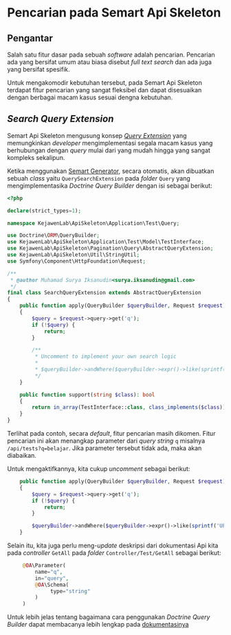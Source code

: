 # Pencarian pada Semart Api Skeleton

## Pengantar

Salah satu fitur dasar pada sebuah *software* adalah pencarian. Pencarian ada yang bersifat umum atau biasa disebut *full text search* dan ada juga yang bersifat spesifik.

Untuk mengakomodir kebutuhan tersebut, pada Semart Api Skeleton terdapat fitur pencarian yang sangat fleksibel dan dapat disesuaikan dengan berbagai macam kasus sesuai dengna kebutuhan.

## *Search Query Extension*

Semart Api Skeleton mengusung konsep [*Query Extension*](query_extension.md) yang memungkinkan *developer* mengimplementasi segala macam kasus yang berhubungan dengan *query* mulai dari yang mudah hingga yang sangat kompleks sekalipun.

Ketika menggunakan [Semart Generator](generator.md), secara otomatis, akan dibuatkan sebuah *class* yaitu `QuerySearchExtension` pada *folder* `Query` yang mengimplementasika *Doctrine Query Builder* dengan isi sebagai berikut:

```php
<?php

declare(strict_types=1);

namespace KejawenLab\ApiSkeleton\Application\Test\Query;

use Doctrine\ORM\QueryBuilder;
use KejawenLab\ApiSkeleton\Application\Test\Model\TestInterface;
use KejawenLab\ApiSkeleton\Pagination\Query\AbstractQueryExtension;
use KejawenLab\ApiSkeleton\Util\StringUtil;
use Symfony\Component\HttpFoundation\Request;

/**
 * @author Muhamad Surya Iksanudin<surya.iksanudin@gmail.com>
 */
final class SearchQueryExtension extends AbstractQueryExtension
{
    public function apply(QueryBuilder $queryBuilder, Request $request): void
    {
        $query = $request->query->get('q');
        if (!$query) {
            return;
        }

        /**
         * Uncomment to implement your own search logic
         *
         * $queryBuilder->andWhere($queryBuilder->expr()->like(sprintf('UPPER(%s.name)', $this->aliasHelper->findAlias('root')), $queryBuilder->expr()->literal(sprintf('%%%s%%', StringUtil::uppercase($query)))));
         */
    }

    public function support(string $class): bool
    {
        return in_array(TestInterface::class, class_implements($class));
    }
}

```

Terlihat pada contoh, secara *default*, fitur pencarian masih dikomen. Fitur pencarian ini akan menangkap parameter dari *query string* `q` misalnya `/api/tests?q=belajar`. Jika parameter tersebut tidak ada, maka akan diabaikan.

Untuk mengaktifkannya, kita cukup *uncomment* sebagai berikut:

```php
    public function apply(QueryBuilder $queryBuilder, Request $request): void
    {
        $query = $request->query->get('q');
        if (!$query) {
            return;
        }

        $queryBuilder->andWhere($queryBuilder->expr()->like(sprintf('UPPER(%s.name)', $this->aliasHelper->findAlias('root')), $queryBuilder->expr()->literal(sprintf('%%%s%%', StringUtil::uppercase($query)))));
    }
```

Selain itu, kita juga perlu meng-*update* deskripsi dari dokumentasi Api kita pada *controller* `GetAll` pada *folder* `Controller/Test/GetAll` sebagai berikut:

```php
     @OA\Parameter(
         name="q",
         in="query",
         @OA\Schema(
              type="string"
         )
     )
```

Untuk lebih jelas tentang bagaimana cara penggunakan *Doctrine Query Builder* dapat membacanya lebih lengkap pada [dokumentasinya](https://www.doctrine-project.org/projects/doctrine-orm/en/2.7/reference/query-builder.html)
